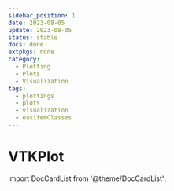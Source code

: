 ```yaml
---
sidebar_position: 1
date: 2023-08-05 
update: 2023-08-05 
status: stable
docs: done
extpkgs: none
category: 
  - Plotting
  - Plots
  - Visualization
tags: 
  - plottings
  - plots 
  - visualization
  - easifemClasses
---
```


# VTKPlot

import DocCardList from '@theme/DocCardList';

<DocCardList />
